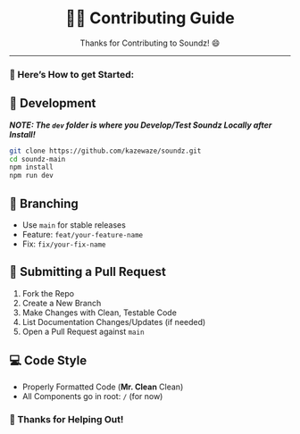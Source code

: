 <div align="center">
  <h1>🙌🏻 Contributing Guide</h1>
  <p>Thanks for Contributing to Soundz! 😄</p>
</div>

---

### __🏁 Here’s How to get Started:__

## __🔧 Development__

***NOTE: The ```dev``` folder is where you __Develop/Test Soundz__ Locally after Install!***

```bash
git clone https://github.com/kazewaze/soundz.git
cd soundz-main
npm install
npm run dev
```

## __🌱 Branching__

- Use ```main``` for stable releases
- Feature: ```feat/your-feature-name```
- Fix: ```fix/your-fix-name```

## __🚀 Submitting a Pull Request__

1. Fork the Repo
2. Create a New Branch
3. Make Changes with Clean, Testable Code
4. List Documentation Changes/Updates (if needed)
5. Open a Pull Request against ```main```

## __💻 Code Style__

- Properly Formatted Code (__Mr. Clean__ Clean)
- All Components go in root: ```/``` (for now)

### 💯 Thanks for Helping Out!